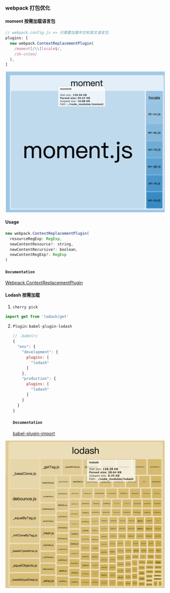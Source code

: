 ### webpack 打包优化

#### moment 按需加载语言包

```javascript
// webpack.config.js => 只需要加载中文和英文语言包
plugins: [
  new webpack.ContextReplacementPlugin(
    /moment[/\\]locale$/,
    /zh-cn|en/
  ),
]
```

![moment](./images/moment.png)

#### Usage

```javascript
new webpack.ContextReplacementPlugin(
  resourceRegExp: RegExp,
  newContentResource?: string,
  newContentRecursive?: boolean,
  newContentRegExp?: RegExp
)
```

#### `Documentation`

[Webpack ContextReplacementPlugin](https://webpack.docschina.org/plugins/context-replacement-plugin/)

#### Lodash 按需加载

1. `cherry pick`

```javascript
import get from 'lodash/get'
```

2. `Plugin`: `babel-plugin-lodash` 

   ```javascript
   // .babelrc
   {
     "env": {
       "development": {
         plugins: [
           "lodash"
         ]  
       },
       "production": {
         plugins: [
           "lodash"
         ]  
       }
     }
   }
   ```

   #### `Documentation`

   [babel-plugin-import](https://github.com/ant-design/babel-plugin-import#options)

![lodash](./images/lodash.png)


